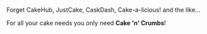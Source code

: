 Forget CakeHub, JustCake, CaskDash, Cake-a-licious! and the like...

For all your cake needs you only need **Cake 'n' Crumbs**!
